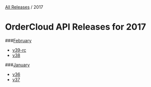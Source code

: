 [All Releases](../README.md) / 2017
# OrderCloud API Releases for 2017

###[February](February/README.md)
- [v39-rc](February/v39-rc.md)
- [v38](February/v38.md)

###[January](January/README.md)
- [v36](January/v36.md)
- [v37](January/v37.md)
